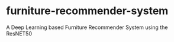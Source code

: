 # furniture-recommender-system
A Deep Learning based Furniture Recommender System using the ResNET50
